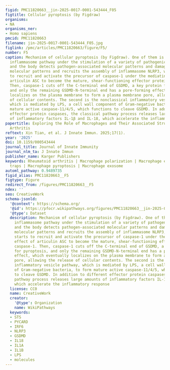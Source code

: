```yaml
---
figid: PMC11820663__jin-2025-0017-0001-543444_F05
figtitle: Cellular pyroptosis (by Figdraw)
organisms:
- NA
organisms_ner:
- Homo sapiens
pmcid: PMC11820663
filename: jin-2025-0017-0001-543444_F05.jpg
figlink: /pmc/articles/PMC11820663/figure/F5/
number: F5
caption: Mechanism of cellular pyroptosis (by Figdraw). One of them is the classical
  inflammasome pathway under the stimulation of a variety of pathogenic microorganisms,
  and the body detects pathogen-associated molecular patterns and damage-associated
  molecular patterns and recruits the assembly of inflammasome NLRP3, which then starts
  to recruit and activate the precursor of caspase-1 under the mediating effect of
  articulin ASC to become the mature, shear-functioning effector protein caspase-1.
  Then, caspase-1 cuts off the C-terminal end of GSDMD, a key protein for pyroptosis,
  and only the remaining GSDMD-N-terminal end has a pore-forming effect, which eventually
  localizes on the plasma membrane to form a plasma membrane pore, allowing the release
  of cellular contents. The second is the nonclassical inflammatory vesicle pathway,
  which is mediated by LPS, a cell wall component of Gram-negative bacteria, to form
  mature active caspase-11/4/5, which functions to cleave GSDMD. In addition to different
  effector protein caspases, the classical pathway process releases large amounts
  of inflammatory factors IL-1β and IL-18, which accelerate the inflammatory response
papertitle: Exploring the Role of Macrophages and Their Associated Structures in Rheumatoid
  Arthritis
reftext: Xin Tian, et al. J Innate Immun. 2025;17(1).
year: '2025'
doi: 10.1159/000543444
journal_title: Journal of Innate Immunity
journal_nlm_ta: J Innate Immun
publisher_name: Karger Publishers
keywords: Rheumatoid arthritis | Macrophage polarization | Macrophage extracellular
  traps | Macrophage pyroptosis | Macrophage exosome
automl_pathway: 0.9489735
figid_alias: PMC11820663__F5
figtype: Figure
redirect_from: /figures/PMC11820663__F5
ndex: ''
seo: CreativeWork
schema-jsonld:
  '@context': https://schema.org/
  '@id': https://pfocr.wikipathways.org/figures/PMC11820663__jin-2025-0017-0001-543444_F05.html
  '@type': Dataset
  description: Mechanism of cellular pyroptosis (by Figdraw). One of them is the classical
    inflammasome pathway under the stimulation of a variety of pathogenic microorganisms,
    and the body detects pathogen-associated molecular patterns and damage-associated
    molecular patterns and recruits the assembly of inflammasome NLRP3, which then
    starts to recruit and activate the precursor of caspase-1 under the mediating
    effect of articulin ASC to become the mature, shear-functioning effector protein
    caspase-1. Then, caspase-1 cuts off the C-terminal end of GSDMD, a key protein
    for pyroptosis, and only the remaining GSDMD-N-terminal end has a pore-forming
    effect, which eventually localizes on the plasma membrane to form a plasma membrane
    pore, allowing the release of cellular contents. The second is the nonclassical
    inflammatory vesicle pathway, which is mediated by LPS, a cell wall component
    of Gram-negative bacteria, to form mature active caspase-11/4/5, which functions
    to cleave GSDMD. In addition to different effector protein caspases, the classical
    pathway process releases large amounts of inflammatory factors IL-1β and IL-18,
    which accelerate the inflammatory response
  license: CC0
  name: CreativeWork
  creator:
    '@type': Organization
    name: WikiPathways
  keywords:
  - STS
  - PYCARD
  - IRF6
  - NLRP3
  - GSDMD
  - IL18
  - IL1A
  - IL1B
  - LPS
  - molecules
---
```

